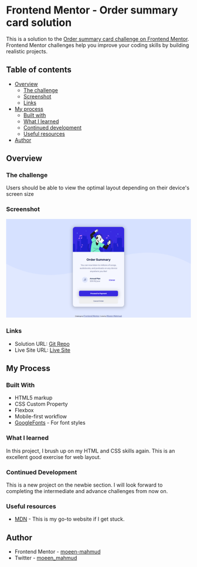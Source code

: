 # Frontend Mentor - Order summary card solution

This is a solution to the [Order summary card challenge on Frontend Mentor](https://www.frontendmentor.io/challenges/order-summary-component-QlPmajDUj). Frontend Mentor challenges help you improve your coding skills by building realistic projects.

## Table of contents

- [Overview](#overview)
  - [The challenge](#the-challenge)
  - [Screenshot](#screenshot)
  - [Links](#links)
- [My process](#my-process)
  - [Built with](#built-with)
  - [What I learned](#what-i-learned)
  - [Continued development](#continued-development)
  - [Useful resources](#useful-resources)
- [Author](#author)

## Overview

### The challenge

Users should be able to view the optimal layout depending on their device's screen size

### Screenshot

![Desktop-View](./screenshot/ss-order-summary-component.png)

### Links

- Solution URL: [Git Repo](https://github.com/moeen-mahmud/order-summary-component)
- Live Site URL: [Live Site](https://order-summary-component-nu.vercel.app/)

## My Process

### Built With

- HTML5 markup
- CSS Custom Property
- Flexbox
- Mobile-first workflow
- [GoogleFonts](https://fonts.google.com/) - For font styles

### What I learned

In this project, I brush up on my HTML and CSS skills again. This is an excellent good exercise for web layout.

### Continued Development

This is a new project on the newbie section. I will look forward to completing the intermediate and advance challenges from now on.

### Useful resources

- [MDN](https://developer.mozilla.org/en-US/) - This is my go-to website if I get stuck.

## Author

- Frontend Mentor - [moeen-mahmud](https://www.frontendmentor.io/profile/fahim-mahmud)
- Twitter - [moeen_mahmud](https://twitter.com/moeen_mahmud)
